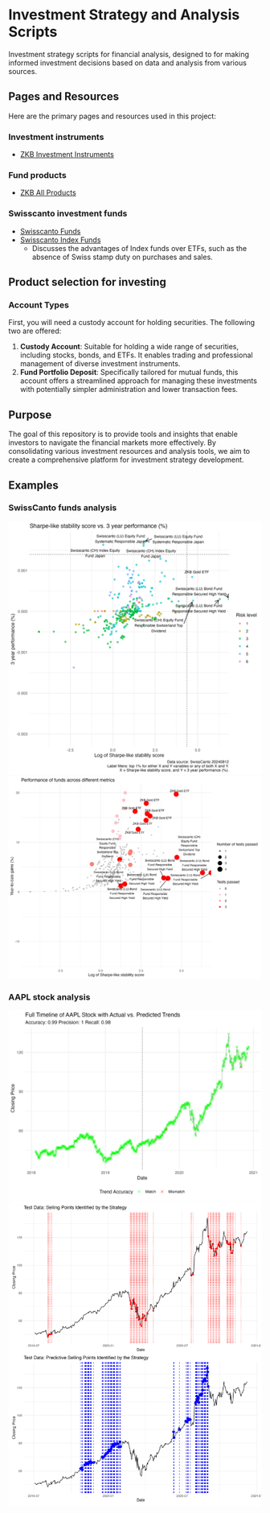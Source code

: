 # Investment Strategy and Analysis Scripts

Investment strategy scripts for financial analysis, designed to for making informed investment decisions based on data and analysis from various sources.

## Pages and Resources

Here are the primary pages and resources used in this project:

### Investment instruments
- [ZKB Investment Instruments](https://www.zkb.ch/de/private/anlagen/anlageinstrumente.html)

### Fund products
- [ZKB All Products](https://zkb-finance.mdgms.com/products/stp/index.html?LANG=en#)

### Swisscanto investment funds
- [Swisscanto Funds](https://www.swisscanto.com/ch/de/swisscanto-fonds.html)
- [Swisscanto Index Funds](https://www.swisscanto.com/ch/de/swisscanto-fonds/indexfonds.html)
  - Discusses the advantages of Index funds over ETFs, such as the absence of Swiss stamp duty on purchases and sales.

## Product selection for investing

### Account Types
First, you will need a custody account for holding securities.
The following two are offered:
1. **Custody Account**: Suitable for holding a wide range of securities, including stocks, bonds, and ETFs. It enables trading and professional management of diverse investment instruments.
2. **Fund Portfolio Deposit**: Specifically tailored for mutual funds, this account offers a streamlined approach for managing these investments with potentially simpler administration and lower transaction fees.

## Purpose
The goal of this repository is to provide tools and insights that enable investors to navigate the financial markets more effectively. By consolidating various investment resources and analysis tools, we aim to create a comprehensive platform for investment strategy development.

## Examples
### SwissCanto funds analysis
![plot_swisscanto_p_stab_prof_sharpe_3yr.png](output/plot_swisscanto_p_stab_prof_sharpe_3yr.png)
![plot_performance_of_funds_across_metrics.png](output/plot_performance_of_funds_across_metrics.png)

### AAPL stock analysis
![plot_quantmod_p_recall.png](output/plot_quantmod_p_recall.png)
![plot_quantmod_p_combined.png](output/plot_quantmod_p_combined.png)
